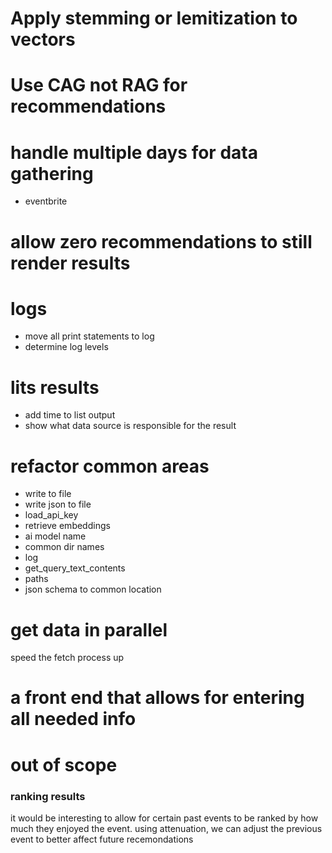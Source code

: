 # Apply stemming or lemitization to vectors

# Use CAG not RAG for recommendations

# handle multiple days for data gathering
* eventbrite

# allow zero recommendations to still render results

# logs
* move all print statements to log
* determine log levels

# lits results
* add time to list output
* show what data source is responsible for the result


# refactor common areas
* write to file
* write json to file
* load_api_key
* retrieve embeddings
* ai model name
* common dir names
* log
* get_query_text_contents
* paths
* json schema to common location

# get data in parallel
speed the fetch process up

# a front end that allows for entering all needed info

# out of scope
### ranking results
it would be interesting to allow for certain past events to be ranked by how much they enjoyed the event. using attenuation, we can adjust the previous event to better affect future recemondations 


